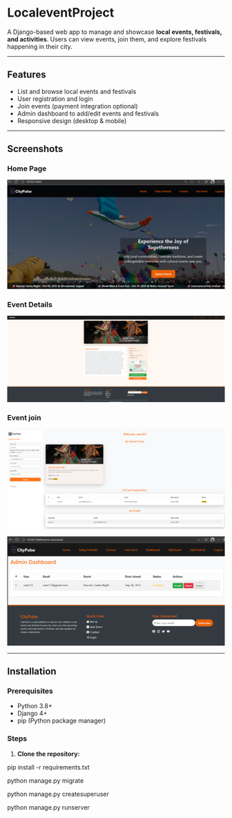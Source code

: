 # LocaleventProject

A Django-based web app to manage and showcase **local events, festivals, and activities**. Users can view events, join them, and explore festivals happening in their city.


---

## Features

- List and browse local events and festivals  
- User registration and login  
- Join events (payment integration optional)  
- Admin dashboard to add/edit events and festivals  
- Responsive design (desktop & mobile)

---

## Screenshots

### Home Page
![Home Page](screenshots/home.jpg)

### Event Details
![Event Details](screenshots/details.jpg)

### Event join
![Event join](screenshots/join-event.jpg)

![Event join](screenshots/adminpage.jpg)


---

## Installation

### Prerequisites

- Python 3.8+  
- Django 4+  
- pip (Python package manager)  


### Steps

1. **Clone the repository:**




pip install -r requirements.txt

python manage.py migrate

python manage.py createsuperuser

python manage.py runserver
